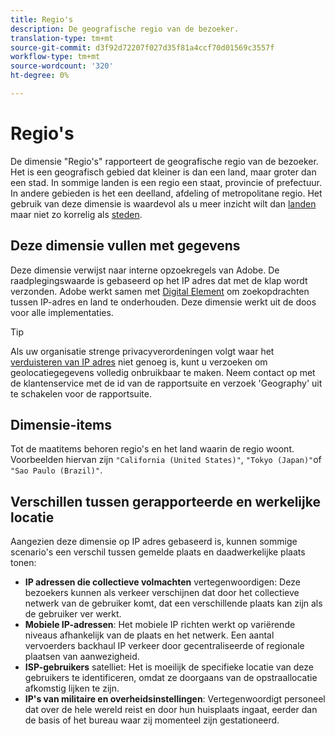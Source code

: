 ```yaml
---
title: Regio's
description: De geografische regio van de bezoeker.
translation-type: tm+mt
source-git-commit: d3f92d72207f027d35f81a4ccf70d01569c3557f
workflow-type: tm+mt
source-wordcount: '320'
ht-degree: 0%

---
```



# Regio&#39;s

De dimensie &quot;Regio&#39;s&quot; rapporteert de geografische regio van de bezoeker. Het is een geografisch gebied dat kleiner is dan een land, maar groter dan een stad. In sommige landen is een regio een staat, provincie of prefectuur. In andere gebieden is het een deelland, afdeling of metropolitane regio. Het gebruik van deze dimensie is waardevol als u meer inzicht wilt dan [landen](countries.md) maar niet zo korrelig als [steden](cities.md).

## Deze dimensie vullen met gegevens

Deze dimensie verwijst naar interne opzoekregels van Adobe. De raadplegingswaarde is gebaseerd op het IP adres dat met de klap wordt verzonden. Adobe werkt samen met [Digital Element](https://www.digitalelement.com/) om zoekopdrachten tussen IP-adres en land te onderhouden. Deze dimensie werkt uit de doos voor alle implementaties.

>[!TIP]
>
>Als uw organisatie strenge privacyverordeningen volgt waar het [verduisteren van IP adres](/help/admin/admin/general-acct-settings-admin.md) niet genoeg is, kunt u verzoeken om geolocatiegegevens volledig onbruikbaar te maken. Neem contact op met de klantenservice met de id van de rapportsuite en verzoek &#39;Geography&#39; uit te schakelen voor de rapportsuite.

## Dimensie-items

Tot de maatitems behoren regio&#39;s en het land waarin de regio woont. Voorbeelden hiervan zijn `"California (United States)"`, `"Tokyo (Japan)"`of `"Sao Paulo (Brazil)"`.

## Verschillen tussen gerapporteerde en werkelijke locatie

Aangezien deze dimensie op IP adres gebaseerd is, kunnen sommige scenario&#39;s een verschil tussen gemelde plaats en daadwerkelijke plaats tonen:

* **IP adressen die collectieve volmachten** vertegenwoordigen: Deze bezoekers kunnen als verkeer verschijnen dat door het collectieve netwerk van de gebruiker komt, dat een verschillende plaats kan zijn als de gebruiker ver werkt.
* **Mobiele IP-adressen**: Het mobiele IP richten werkt op variërende niveaus afhankelijk van de plaats en het netwerk. Een aantal vervoerders backhaul IP verkeer door gecentraliseerde of regionale plaatsen van aanwezigheid.
* **ISP-gebruikers** satelliet: Het is moeilijk de specifieke locatie van deze gebruikers te identificeren, omdat ze doorgaans van de opstraallocatie afkomstig lijken te zijn.
* **IP&#39;s van militaire en overheidsinstellingen**: Vertegenwoordigt personeel dat over de hele wereld reist en door hun huisplaats ingaat, eerder dan de basis of het bureau waar zij momenteel zijn gestationeerd.
